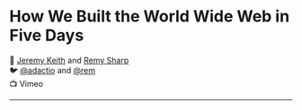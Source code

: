 # How We Built the World Wide Web in Five Days

:bust_in_silhouette: [Jeremy Keith](https://adactio.com/) and [Remy Sharp](https://remysharp.com/)  
:bird:               [@adactio](https://twitter.com/adactio) and [@rem](https://twitter.com/rem)  
:tv:                 Vimeo

---
